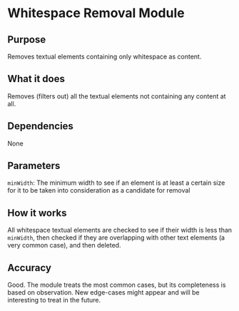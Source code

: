 # Whitespace Removal Module

## Purpose

Removes textual elements containing only whitespace as content.

## What it does

Removes (filters out) all the textual elements not containing any content at all.

## Dependencies

None

## Parameters

`minWidth`: The minimum width to see if an element is at least a certain size for it to be taken into consideration as a candidate for removal

## How it works

All whitespace textual elements are checked to see if their width is less than `minWidth`, then checked if they are overlapping with other text elements (a very common case), and then deleted.

## Accuracy

Good. The module treats the most common cases, but its completeness is based on observation. New edge-cases might appear and will be interesting to treat in the future.
